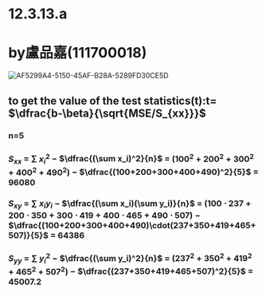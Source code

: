 # 12.3.13.a

# by盧品嘉(111700018)
![AF5299A4-5150-45AF-B28A-5289FD30CE5D](https://github.com/HWTeng-Course/202402-Statistics/assets/162072278/9b4eb7ea-b547-46fd-ae96-bd4518142abd)
## to get the value of the test statistics(t):t= $\dfrac{b-\beta}{\sqrt{MSE/S_{xx}}}$

### n=5
### $S_{xx}$ $=$ $\sum$ $x_{i}^{2}$ $-$ $\dfrac{(\sum x_i)^2}{n}$ $=$ $(100^2+200^2+300^2+400^2+490^2)$ $-$ $\dfrac{(100+200+300+400+490)^2}{5}$ $=$ $96080$
### $S_{xy}$ $=$ $\sum$ $x_{i}y_{i}$ $-$ $\dfrac{(\sum x_i)(\sum y_i)}{n}$ $=$ $(100\cdot237+200\cdot350+300\cdot419+400\cdot465+490\cdot507)$ $-$ $\dfrac{(100+200+300+400+490)\cdot(237+350+419+465+507)}{5}$ $=$ $64386$
### $S_{yy}$ $=$ $\sum$ $y_{i}^{2}$ $-$ $\dfrac{(\sum y_i)^2}{n}$ $=$ $(237^2+350^2+419^2+465^2+507^2)$ $-$ $\dfrac{(237+350+419+465+507)^2}{5}$ $=$ $45007.2$ 
### 
